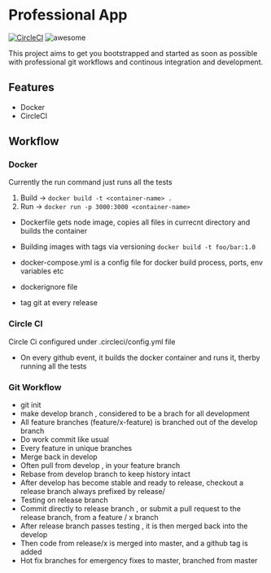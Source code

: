 # Professional App
[![CircleCI](https://circleci.com/gh/karanchahal/professional-app/tree/master.svg?style=shield)](https://circleci.com/gh/karanchahal/professional-app/tree/master)
![awesome](https://img.shields.io/badge/awesome-yes-green.svg)
<br />

This project aims to get you bootstrapped and started as soon as possible with professional git workflows and continous integration and development.


## Features
 * Docker
 * CircleCI

## Workflow

### Docker

Currently the run command just runs all the tests

1. Build -> ```docker build -t <container-name> . ```
2. Run -> ```docker run -p 3000:3000 <container-name> ```

* Dockerfile gets node image, copies all files in currecnt directory and builds the container

* Building images with tags via versioning ``` docker build -t foo/bar:1.0 ```
* docker-compose.yml is a config file for docker build process, ports, env variables etc
* dockerignore file
* tag git at every release

### Circle CI
 Circle Ci configured under .circleci/config.yml file 

 * On every github event, it builds the docker container and runs it, therby running all the tests

### Git Workflow

* git init
* make develop branch , considered to be a brach for all development
* All feature branches (feature/x-feature) is branched out of the develop branch
* Do work commit like usual
* Every feature in unique branches
* Merge back in develop
* Often pull from develop , in your feature branch
* Rebase from develop branch to keep history intact
* After develop has become stable and ready to release, checkout a release branch always prefixed by release/
* Testing on release branch
* Commit directly to release branch , or submit a pull request to the release branch, from a feature / x branch
* After release branch passes testing , it is then merged back into the develop
* Then code from release/x is merged into master, and a github tag is added
* Hot fix branches for emergency fixes to master, branched from master

